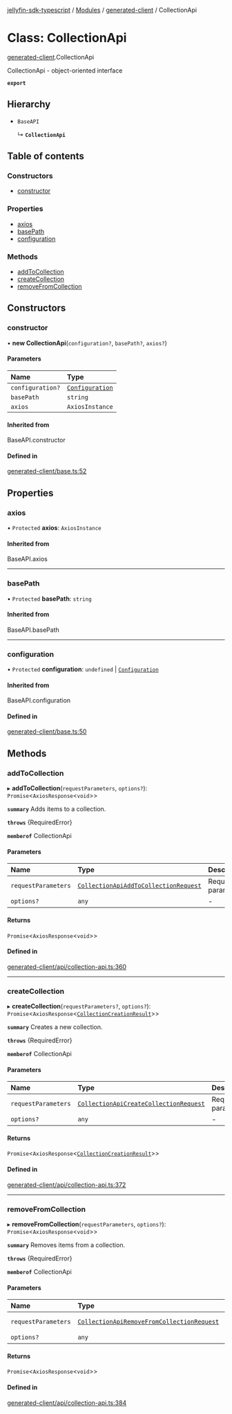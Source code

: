 [jellyfin-sdk-typescript](../README.md) / [Modules](../modules.md) / [generated-client](../modules/generated_client.md) / CollectionApi

# Class: CollectionApi

[generated-client](../modules/generated_client.md).CollectionApi

CollectionApi - object-oriented interface

**`export`**

## Hierarchy

- `BaseAPI`

  ↳ **`CollectionApi`**

## Table of contents

### Constructors

- [constructor](generated_client.CollectionApi.md#constructor)

### Properties

- [axios](generated_client.CollectionApi.md#axios)
- [basePath](generated_client.CollectionApi.md#basepath)
- [configuration](generated_client.CollectionApi.md#configuration)

### Methods

- [addToCollection](generated_client.CollectionApi.md#addtocollection)
- [createCollection](generated_client.CollectionApi.md#createcollection)
- [removeFromCollection](generated_client.CollectionApi.md#removefromcollection)

## Constructors

### constructor

• **new CollectionApi**(`configuration?`, `basePath?`, `axios?`)

#### Parameters

| Name | Type |
| :------ | :------ |
| `configuration?` | [`Configuration`](generated_client.Configuration.md) |
| `basePath` | `string` |
| `axios` | `AxiosInstance` |

#### Inherited from

BaseAPI.constructor

#### Defined in

[generated-client/base.ts:52](https://github.com/thornbill/jellyfin-sdk-typescript/blob/7534c86/src/generated-client/base.ts#L52)

## Properties

### axios

• `Protected` **axios**: `AxiosInstance`

#### Inherited from

BaseAPI.axios

___

### basePath

• `Protected` **basePath**: `string`

#### Inherited from

BaseAPI.basePath

___

### configuration

• `Protected` **configuration**: `undefined` \| [`Configuration`](generated_client.Configuration.md)

#### Inherited from

BaseAPI.configuration

#### Defined in

[generated-client/base.ts:50](https://github.com/thornbill/jellyfin-sdk-typescript/blob/7534c86/src/generated-client/base.ts#L50)

## Methods

### addToCollection

▸ **addToCollection**(`requestParameters`, `options?`): `Promise`<`AxiosResponse`<`void`\>\>

**`summary`** Adds items to a collection.

**`throws`** {RequiredError}

**`memberof`** CollectionApi

#### Parameters

| Name | Type | Description |
| :------ | :------ | :------ |
| `requestParameters` | [`CollectionApiAddToCollectionRequest`](../interfaces/generated_client.CollectionApiAddToCollectionRequest.md) | Request parameters. |
| `options?` | `any` | - |

#### Returns

`Promise`<`AxiosResponse`<`void`\>\>

#### Defined in

[generated-client/api/collection-api.ts:360](https://github.com/thornbill/jellyfin-sdk-typescript/blob/7534c86/src/generated-client/api/collection-api.ts#L360)

___

### createCollection

▸ **createCollection**(`requestParameters?`, `options?`): `Promise`<`AxiosResponse`<[`CollectionCreationResult`](../interfaces/generated_client.CollectionCreationResult.md)\>\>

**`summary`** Creates a new collection.

**`throws`** {RequiredError}

**`memberof`** CollectionApi

#### Parameters

| Name | Type | Description |
| :------ | :------ | :------ |
| `requestParameters` | [`CollectionApiCreateCollectionRequest`](../interfaces/generated_client.CollectionApiCreateCollectionRequest.md) | Request parameters. |
| `options?` | `any` | - |

#### Returns

`Promise`<`AxiosResponse`<[`CollectionCreationResult`](../interfaces/generated_client.CollectionCreationResult.md)\>\>

#### Defined in

[generated-client/api/collection-api.ts:372](https://github.com/thornbill/jellyfin-sdk-typescript/blob/7534c86/src/generated-client/api/collection-api.ts#L372)

___

### removeFromCollection

▸ **removeFromCollection**(`requestParameters`, `options?`): `Promise`<`AxiosResponse`<`void`\>\>

**`summary`** Removes items from a collection.

**`throws`** {RequiredError}

**`memberof`** CollectionApi

#### Parameters

| Name | Type | Description |
| :------ | :------ | :------ |
| `requestParameters` | [`CollectionApiRemoveFromCollectionRequest`](../interfaces/generated_client.CollectionApiRemoveFromCollectionRequest.md) | Request parameters. |
| `options?` | `any` | - |

#### Returns

`Promise`<`AxiosResponse`<`void`\>\>

#### Defined in

[generated-client/api/collection-api.ts:384](https://github.com/thornbill/jellyfin-sdk-typescript/blob/7534c86/src/generated-client/api/collection-api.ts#L384)
